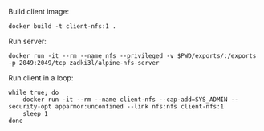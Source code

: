 Build client image:
```
docker build -t client-nfs:1 .
```

Run server:
```
docker run -it --rm --name nfs --privileged -v $PWD/exports/:/exports -p 2049:2049/tcp zadki3l/alpine-nfs-server
```

Run client in a loop:
```
while true; do
    docker run -it --rm --name client-nfs --cap-add=SYS_ADMIN --security-opt apparmor:unconfined --link nfs:nfs client-nfs:1
    sleep 1
done
```
